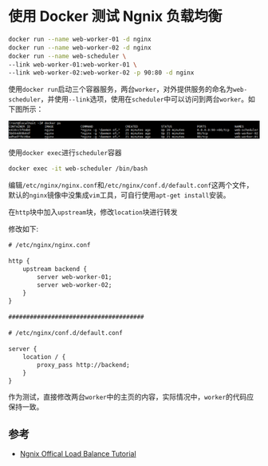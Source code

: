 # 使用 Docker 测试 Ngnix 负载均衡


```bash
docker run --name web-worker-01 -d nginx
docker run --name web-worker-02 -d nginx
docker run --name web-scheduler \
--link web-worker-01:web-worker-01 \
--link web-worker-02:web-worker-02 -p 90:80 -d nginx
```

使用`docker run`启动三个容器服务，两台`worker`，对外提供服务的命名为`web-scheduler`，并使用`--link`选项，使用在`scheduler`中可以访问到两台`worker`。如下图所示：

![container profile](./images/微信截图_20180323170625.png)

使用`docker exec`进行`scheduler`容器

```bash
docker exec -it web-scheduler /bin/bash
```

编辑`/etc/nginx/nginx.conf`和`/etc/nginx/conf.d/default.conf`这两个文件，默认的`nginx`镜像中没集成`vim`工具，可自行使用`apt-get install`安装。

在`http`块中加入`upstream`块，修改`location`块进行转发

修改如下:

```nginx
# /etc/nginx/nginx.conf

http {
    upstream backend {
        server web-worker-01;
        server web-worker-02;
    }
}

######################################

# /etc/nginx/conf.d/default.conf

server {
    location / {
        proxy_pass http://backend;
    }
}
```

作为测试，直接修改两台`worker`中的主页的内容，实际情况中，`worker`的代码应保持一致。




## 参考

*  [Ngnix Offical Load Balance Tutorial](http://nginx.org/en/docs/http/load_balancing.html)